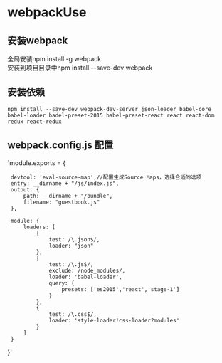 # webpackUse
## 安装webpack  
全局安装npm install -g webpack  
安装到项目目录中npm install --save-dev webpack
## 安装依赖
`npm install --save-dev webpack-dev-server json-loader babel-core babel-loader badel-preset-2015 babel-preset-react react react-dom redux react-redux`
## webpack.config.js 配置
`module.exports = {

     devtool: 'eval-source-map',//配置生成Source Maps，选择合适的选项
     entry: __dirname + "/js/index.js",
     output: {
         path: __dirname + "/bundle",
         filename: "guestbook.js"
     },
 
     module: {
         loaders: [
             {
                 test: /\.json$/,
                 loader: "json"
             },
             {
                 test: /\.js$/,
                 exclude: /node_modules/,
                 loader: 'babel-loader',
                 query: {
                     presets: ['es2015','react','stage-1']
                 }
             },
             {
                 test: /\.css$/,
                 loader: 'style-loader!css-loader?modules'
             }
         ]
     }
 }`
